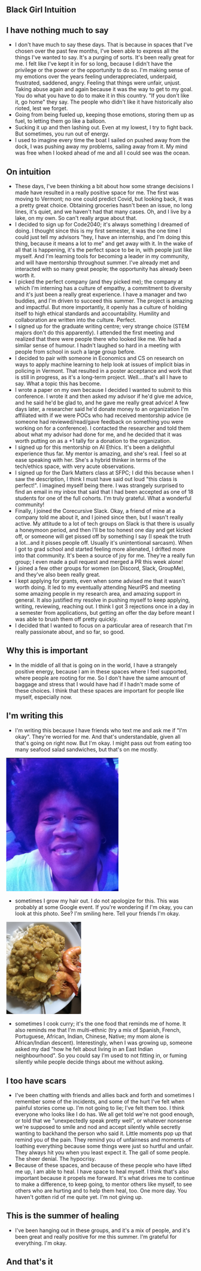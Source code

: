 ## Black Girl Intuition

## I have nothing much to say
- I don't have much to say these days. That is because in spaces that I've chosen over the past few months,
  I've been able to express all the things I've wanted to say. It's a purging of sorts. It's been really great for me.
  I felt like I've kept it in for so long, because I didn't have the privilege or the power or the opportunity to do so. 
  I'm making sense of my emotions over the years feeling underappreciated, underpaid, frustrated, saddened, angry. 
  Feeling that things were unfair, unjust. Taking abuse again and again because it was the way to get to my goal. 
  You do what you have to do to make it in this country. "If you don't like it, go home" they say. The people who 
  didn't like it have historically also rioted, lest we forget. 
- Going from being fueled up, keeping those emotions, storing them up as fuel, to letting them go like a balloon. 
- Sucking it up and then lashing out. Even at my lowest, I try to fight back. But sometimes, you run out of energy. 
- I used to imagine every time the boat I sailed on pushed away from the dock, I was pushing away my problems, sailing away
  from it. My mind was free when I looked ahead of me and all I could see was the ocean.

## On intuition
- These days, I've been thinking a bit about how some strange decisions I made have resulted in a really positive space
  for me. The first was moving to Vermont; no one could predict Covid, but looking back, it was a pretty great choice.
  Obtaining groceries hasn't been an issue, no long lines, it's quiet, and we haven't had that many cases. 
  Oh, and I live by a lake, on my own. So can't really argue about that.
- I decided to sign up for Code2040; it's always something I dreamed of doing. I thought since this is my first semester,
  it was the one time I could just tell my advisors "hey, I have an internship, and I'm doing this thing, because it means
  a lot to me" and get away with it. In the wake of all that is happening, it's the perfect space to be in, with people
  just like myself. And I'm learning tools for becoming a leader in my community, and will have mentorship throughout summer.
  I've already met and interacted with so many great people; the opportunity has already been worth it.
- I picked the perfect company (and they picked me); the company at which I'm interning has a culture of empathy, a commitment to diversity 
  and it's just been a really great experience. I have a manager and two buddies, and I'm driven to succeed this summer.
  The project is amazing and impactful. But more importantly, it openly has a culture of holding itself 
  to high ethical standards and accountability. Humility and collaboration are written into the culture. Perfect.
- I signed up for the graduate writing centre; very strange choice (STEM majors don't do this apparently). 
  I attended the first meeting and realized that there were people there who looked like me. 
  We had a similar sense of humour. I hadn't laughed so hard in a meeting with people from school in such a large group before. 
- I decided to pair with someone in Economics and CS on research on ways to apply machine learning to help look at issues of implicit bias 
  in policing in Vermont. That resulted in a poster acceptance and work that is still in progress, as it's a long-term project. Well....that's all I have to say. What a topic this has become. 
- I wrote a paper on my own because I decided I wanted to submit to this conference. I wrote it and then asked my advisor
  if he'd give me advice, and he said he'd be glad to, and he gave me really great advice! A few days later, a researcher
  said he'd donate money to an organization I'm affiliated with if we were POCs who had received mentorship advice 
  (ie someone had reviewed/read/gave feedback on something you were working on for a conference). I contacted the researcher
  and told them about what my advisor had done for me, and he decided that it was worth putting on as a +1 tally for a donation
  to the organization.
- I signed up for this mentorship on AI Ethics. It's been a delightful experience thus far. My mentor is amazing, and she's real. I feel so at ease speaking with her. She's a hybrid thinker in terms of the tech/ethics space, with very acute observations.
- I signed up for the Dark Matters class at SFPC; I did this because when I saw the description, I think I must have said 
  out loud "this class is perfect!". I imagined myself being there. I was strangely surprised to find an email in my inbox that said that I had been 
  accepted as one of 18 students for one of the full cohorts. I'm truly grateful. What a wonderful community!
- Finally, I joined the Corecursive Slack. Okay, a friend of mine at a company told me about it, and I joined
  since then, but I wasn't really active. My attitude to a lot of tech groups on Slack is that there is usually a honeymoon period,
  and then I'll be too honest one day and get kicked off, or someone will get pissed off by something I say (I speak the truth a lot...and it pisses people off. Usually it's unintentional sarcasm).
  When I got to grad school and started feeling more alienated, I drifted more into that community. 
  It's been a source of joy for me. They're a really fun group; I even made a pull request and merged a PR this week alone!
- I joined a few other groups for women (on Discord, Slack, GroupMe), and they've also been really great. 
- I kept applying for grants, even when some advised me that it wasn't worth doing. It led to my eventually attending NeurIPS
  and meeting some amazing people in my research area, and amazing support in general. It also justified my resolve in pushing myself to keep applying, writing, reviewing, reaching out. I think I got 3 rejections once in a day in a semester from applications, but getting an offer the day before meant I was able to brush them off pretty quickly.
- I decided that I wanted to focus on a particular area of research that I'm really passionate about, and so far, so good.
  
## Why this is important
- In the middle of all that is going on in the world, I have a strangely positive energy, because I am in these spaces 
  where I feel supported, where people are rooting for me. So I don't have the same amount of baggage and stress that
  I would have had if I hadn't made some of these choices. I think that these spaces are important for people like myself,
  especially now.
  
## I'm writing this
- I'm writing this because I have friends who text me and ask me if "I'm okay". They're worried for me. And that's 
  understandable, given all that's going on right now. But I'm okay. I might pass out from eating too many seafood salad
  sandwiches, but that's on me mostly.
  
<img src="/images/doiknowyou/afro.png" width="300">

- sometimes I grow my hair out. I do not apologize for this. This was probably at some Google event. If you're wondering
  if I'm okay, you can look at this photo. See? I'm smiling here. Tell your friends I'm okay.

<img src="/images/doiknowyou/foodcurry.png" width="200">

- sometimes I cook curry; it's the one food that reminds me of home. It also reminds me that I'm multi-ethnic (try a mix of Spanish, French, Portuguese, African, Indian, Chinese, Native; my mom alone is African/Indian descent). 
  Interestingly, when I was growing up, someone asked my dad "how he felt about living in an East Indian neighbourhood".
  So you could say I'm used to not fitting in, or fuming silently while people decide things about me without asking.

## I too have scars
- I've been chatting with friends and allies back and forth and sometimes I remember some of the incidents, and some of 
  the hurt I've felt when painful stories come up. I'm not going to lie; I've felt them too. I think everyone who looks 
  like I do has. We all get told we're not good enough, or told that we "unexpectedly speak pretty well", or whatever 
  nonsense we're supposed to smile and nod and accept silently while secretly wanting to backhand the person who said it.
  Little moments pop up that remind you of the pain. They remind you
  of unfairness and moments of loathing everything because some things were just so hurtful and unfair. They always hit
  you when you least expect it. The gall of some people. The sheer denial. The hypocrisy.
- Because of these spaces, and because of these people who have lifted me up, I am able to heal. I have space to heal 
  myself. I think that's also important because it propels me forward. It's what drives me to continue to make a difference,
  to keep going, to mentor others like myself, to see others who are hurting and to help them heal, too. One more day. You haven't gotten rid of me quite
  yet. I'm not giving up.
  
  
## This is the summer of healing
- I've been hanging out in these groups, and it's a mix of people, and it's been great and really positive for me this summer.
  I'm grateful for everything. I'm okay.
  
## And that's it
  
  
